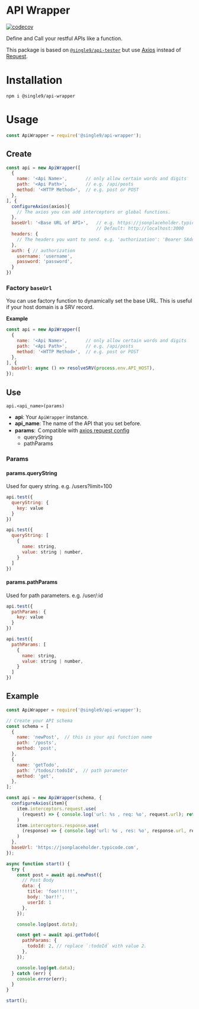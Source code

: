 API Wrapper
===========

[![codecov](https://codecov.io/gh/single9/api-wrapper/branch/main/graph/badge.svg?token=SXD7LZW7MU)](https://codecov.io/gh/single9/api-wrapper)

Define and Call your restful APIs like a function.

This package is based on [`@single9/api-tester`](https://www.npmjs.com/package/@single9/api-tester) but use [Axios](https://www.npmjs.com/package/axios) instead of [Request](https://www.npmjs.com/package/request).

Installation
============

    npm i @single9/api-wrapper

Usage
=====

```js
const ApiWrapper = require('@single9/api-wrapper');
```

Create
------

```js
const api = new ApiWrapper([
  {
    name: '<Api Name>',       // only allow certain words and digits
    path: '<Api Path>',       // e.g. /api/posts
    method: '<HTTP Method>',  // e.g. post or POST
  },
], {
  configureAxios(axios){
    // The axios you can add interceptors or global functions.
  },
  baseUrl: '<Base URL of API>',   // e.g. https://jsonplaceholder.typicode.com
                                  // Default: http://localhost:3000
  headers: {
    // The headers you want to send. e.g. 'authorization': 'Bearer SAdoweasd...',
  },
  auth: { // authorization
    username: 'username',
    password: 'password',
  }
})
```

### Factory `baseUrl`

You can use factory function to dynamically set the base URL. This is useful if your host domain is
a SRV record.

**Example**

```js
const api = new ApiWrapper([
  {
    name: '<Api Name>',       // only allow certain words and digits
    path: '<Api Path>',       // e.g. /api/posts
    method: '<HTTP Method>',  // e.g. post or POST
  },
], {
  baseUrl: async () => resolveSRV(process.env.API_HOST),
});
```

Use
---

    api.<api_name>(params)

- **api**: Your `ApiWrapper` instance.
- **api_name**: The name of the API that you set before.
- **params**: Ｃompatible with [axios request config](https://axios-http.com/docs/req_config)
  - queryString
  - pathParams

### Params
#### params.queryString

Used for query string. e.g. /users?limit=100

```js
api.test({
  queryString: {
    key: value
  }
})
```

```js
api.test({
  queryString: [
    {
      name: string,
      value: string | number,
    }
  ]
})
```

#### params.pathParams

Used for path parameters. e.g. /user/:id

```js
api.test({
  pathParams: {
    key: value
  }
})
```

```js
api.test({
  pathParams: [
    {
      name: string,
      value: string | number,
    }
  ]
})
```

Example
-------

```js
const ApiWrapper = require('@single9/api-wrapper');

// Create your API schema
const schema = [
  {
    name: 'newPost',  // this is your api function name
    path: '/posts',
    method: 'post',
  },
  {
    name: 'getTodo',
    path: '/todos/:todoId',  // path parameter
    method: 'get',
  },
];

const api = new ApiWrapper(schema, {
  configureAxios(item){
    item.interceptors.request.use(
      (request) => { console.log('url: %s , req: %o', request.url); return request; },
    )
    item.interceptors.response.use(
      (response) => { console.log('url: %s , res: %o', response.url, response.data); return response; },
    )
  },
  baseUrl: 'https://jsonplaceholder.typicode.com',
});

async function start() {
  try {
    const post = await api.newPost({
      // Post Body
      data: {
        title: 'foo!!!!!!',
        body: 'bar!!',
        userId: 1
      },
    });

    console.log(post.data);

    const get = await api.getTodo({
      pathParams: {
        todoId: 2, // replace `:todoId` with value 2.
      },
    });

    console.log(get.data);
  } catch (err) {
    console.error(err);
  }
}

start();
```
